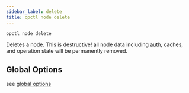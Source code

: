 ```yaml
---
sidebar_label: delete
title: opctl node delete
---
```


```sh
opctl node delete
```

Deletes a node. This is destructive! all node data including auth, caches, and operation state will be permanently removed.

## Global Options
see [global options](../global-options.md)
